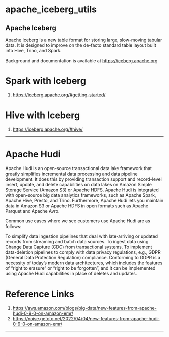 # apache_iceberg_utils
## Apache Iceberg

Apache Iceberg is a new table format for storing large, slow-moving tabular data. It is designed to improve on the de-facto standard table layout built into Hive, Trino, and Spark.

Background and documentation is available at https://iceberg.apache.org


# Spark with Iceberg
1. https://iceberg.apache.org/#getting-started/


# Hive with Iceberg
1. https://iceberg.apache.org/#hive/

----------------------
# Apache Hudi

Apache Hudi is an open-source transactional data lake framework that greatly simplifies incremental data processing and data pipeline development. It does this by providing transaction support and record-level insert, update, and delete capabilities on data lakes on Amazon Simple Storage Service (Amazon S3) or Apache HDFS. Apache Hudi is integrated with open-source big data analytics frameworks, such as Apache Spark, Apache Hive, Presto, and Trino. Furthermore, Apache Hudi lets you maintain data in Amazon S3 or Apache HDFS in open formats such as Apache Parquet and Apache Avro.

Common use cases where we see customers use Apache Hudi are as follows:

To simplify data ingestion pipelines that deal with late-arriving or updated records from streaming and batch data sources.
To ingest data using Change Data Capture (CDC) from transactional systems.
To implement data-deletion pipelines to comply with data privacy regulations, e.g., GDPR (General Data Protection Regulation) compliance. Conforming to GDPR is a necessity of today’s modern data architectures, which includes the features of “right to erasure” or “right to be forgotten”, and it can be implemented using Apache Hudi capabilities in place of deletes and updates.

# Reference Links
1. https://aws.amazon.com/blogs/big-data/new-features-from-apache-hudi-0-9-0-on-amazon-emr/
2. https://noise.getoto.net/2022/04/04/new-features-from-apache-hudi-0-9-0-on-amazon-emr/

------------------------------------------------

